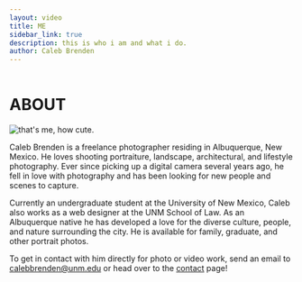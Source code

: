 ```yaml
---
layout: video
title: ME
sidebar_link: true
description: this is who i am and what i do.
author: Caleb Brenden
---
```


<h1 class="page-title" style="padding-top: 1rem;">ABOUT</h1>

<div id="split-div-wrapper">

<div id="left-div">
<img src="{{ site.baseurl }}/images/me-krakow.jpg" alt="that's me, how cute.">
</div>

<div id="right-div">
<p>Caleb Brenden is a freelance photographer residing in Albuquerque, New Mexico. He loves shooting portraiture, landscape, architectural, and lifestyle photography. Ever since picking up a digital camera several years ago, he fell in love with photography and has been looking for new people and scenes to capture.</p> 
<p>Currently an undergraduate student at the University of New Mexico, Caleb also works as a web designer at the UNM School of Law. As an Albuquerque native he has developed a love for the diverse culture, people, and nature surrounding the city. He is available for family, graduate, and other portrait photos.</p> 
<p>To get in contact with him directly for photo or video work, send an email to <a href="mailto:calebbrenden@unm.edu">calebbrenden@unm.edu</a> or head over to the <a href="{{site.baseurl}}/contact.html" alt="Contact Page">contact</a> page!</p>
</div>

</div>

